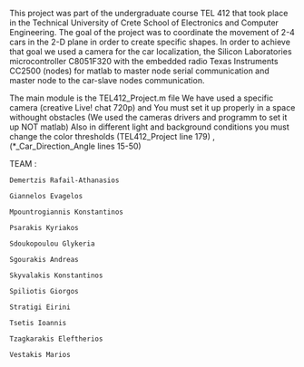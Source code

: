 This project was part of the undergraduate course TEL 412 that took place
in the Technical University of Crete School of Electronics and Computer
Engineering. The goal of the project was to coordinate the movement of 2-4
cars in the 2-D plane in order to create specific shapes. In order to
achieve that goal we used a camera for the car localization, the Silicon
Laboratories microcontroller C8051F320 with the embedded radio Texas
Instruments CC2500 (nodes) for matlab to master node serial communication
and master node to the car-slave nodes communication.

The main module is the TEL412_Project.m file 
We have used a specific camera (creative Live! chat 720p) and 
You must set it up properly in a space withought obstacles (We used the cameras drivers and programm to set it up NOT matlab)
Also in different light and background conditions you must change the color thresholds 
(TEL412_Project line 179) , (*_Car_Direction_Angle lines 15-50)

TEAM :

	Demertzis Rafail-Athanasios
	
	Giannelos Evagelos
	
	Mpountrogiannis Konstantinos
	
	Psarakis Kyriakos
	
	Sdoukopoulou Glykeria
	
	Sgourakis Andreas
	
	Skyvalakis Konstantinos
	
	Spiliotis Giorgos
	
	Stratigi Eirini
	
	Tsetis Ioannis
	
	Tzagkarakis Eleftherios
	
	Vestakis Marios

